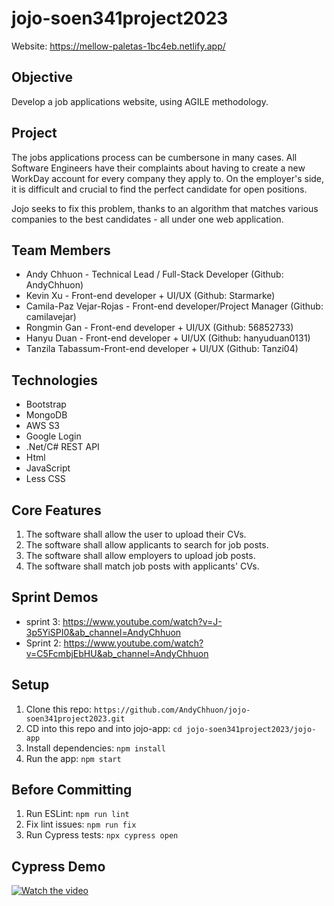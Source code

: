 # jojo-soen341project2023

Website: https://mellow-paletas-1bc4eb.netlify.app/

## Objective

Develop a job applications website, using AGILE methodology.

## Project

The jobs applications process can be cumbersone in many cases. All Software Engineers have their complaints about having to create a new WorkDay account for every company they apply to. On the employer's side, it is difficult and crucial to find the perfect candidate for open positions.

Jojo seeks to fix this problem, thanks to an algorithm that matches various companies to the best candidates - all under one web application.

## Team Members

- Andy Chhuon - Technical Lead / Full-Stack Developer (Github: AndyChhuon)
- Kevin Xu - Front-end developer + UI/UX (Github: Starmarke)
- Camila-Paz Vejar-Rojas - Front-end developer/Project Manager (Github: camilavejar)
- Rongmin Gan - Front-end developer + UI/UX (Github: 56852733)
- Hanyu Duan - Front-end developer + UI/UX (Github: hanyuduan0131)
- Tanzila Tabassum-Front-end developer + UI/UX (Github: Tanzi04)

## Technologies

- Bootstrap
- MongoDB
- AWS S3
- Google Login
- .Net/C# REST API
- Html
- JavaScript
- Less CSS

## Core Features

1. The software shall allow the user to upload their CVs.
2. The software shall allow applicants to search for job posts.
3. The software shall allow employers to upload job posts.
4. The software shall match job posts with applicants' CVs.

## Sprint Demos

- sprint 3: https://www.youtube.com/watch?v=J-3p5YiSPI0&ab_channel=AndyChhuon
- Sprint 2: https://www.youtube.com/watch?v=C5FcmbjEbHU&ab_channel=AndyChhuon

## Setup

1. Clone this repo: `https://github.com/AndyChhuon/jojo-soen341project2023.git`
2. CD into this repo and into jojo-app: `cd jojo-soen341project2023/jojo-app`
3. Install dependencies: `npm install`
4. Run the app: `npm start`

## Before Committing

1. Run ESLint: `npm run lint`
2. Fix lint issues: `npm run fix`
3. Run Cypress tests: `npx cypress open`

## Cypress Demo

[![Watch the video](https://img.youtube.com/vi/bGcqZQeifrU/maxresdefault.jpg)](https://youtu.be/bGcqZQeifrU)
